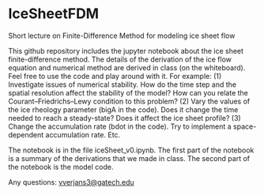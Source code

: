 # IceSheetFDM
Short lecture on Finite-Difference Method for modeling ice sheet flow

This github repository includes the jupyter notebook about the ice sheet finite-difference method. The details of the derivation of the ice flow equation and numerical method are derived in class (on the whiteboard).
Feel free to use the code and play around with it. For example:
(1) Investigate issues of numerical stability. How do the time step and the spatial resolution affect the stability of the model? How can you relate the Courant–Friedrichs–Lewy condition to this problem? 
(2) Vary the values of the ice rheology parameter (bigA in the code). Does it change the time needed to reach a steady-state? Does it affect the ice sheet profile?
(3) Change the accumulation rate (bdot in the code). Try to implement a space-dependent accumulation rate.
Etc.

The notebook is in the file iceSheet_v0.ipynb. The first part of the notebook is a summary of the derivations that we made in class. The second part of the notebook is the model code. 

Any questions: vverjans3@gatech.edu
